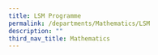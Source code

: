 ```yaml
---
title: LSM Programme
permalink: /departments/Mathematics/LSM
description: ""
third_nav_title: Mathematics
---
```

